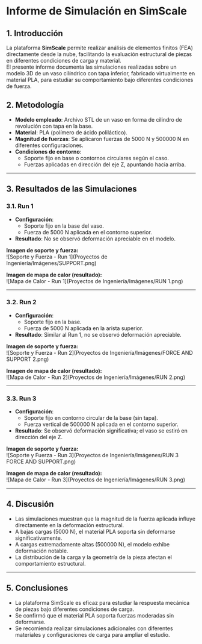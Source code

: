 # Informe de Simulación en SimScale

## 1. Introducción
La plataforma **SimScale** permite realizar análisis de elementos finitos (FEA) directamente desde la nube, facilitando la evaluación estructural de piezas en diferentes condiciones de carga y material.  
El presente informe documenta las simulaciones realizadas sobre un modelo 3D de un vaso cilíndrico con tapa inferior, fabricado virtualmente en material PLA, para estudiar su comportamiento bajo diferentes condiciones de fuerza.

## 2. Metodología
- **Modelo empleado**: Archivo STL de un vaso en forma de cilindro de revolución con tapa en la base.  
- **Material**: PLA (polímero de ácido poliláctico).  
- **Magnitud de fuerzas**: Se aplicaron fuerzas de 5000 N y 500000 N en diferentes configuraciones.  
- **Condiciones de contorno**:
  - Soporte fijo en base o contornos circulares según el caso.
  - Fuerzas aplicadas en dirección del eje Z, apuntando hacia arriba.

---

## 3. Resultados de las Simulaciones

### 3.1. Run 1
- **Configuración**:  
  - Soporte fijo en la base del vaso.  
  - Fuerza de 5000 N aplicada en el contorno superior.  
- **Resultado**: No se observó deformación apreciable en el modelo.  

**Imagen de soporte y fuerza:**  
![Soporte y Fuerza - Run 1](Proyectos de Ingeniería/Imágenes/SUPPORT.png)

**Imagen de mapa de calor (resultado):**  
![Mapa de Calor - Run 1](Proyectos de Ingeniería/Imágenes/RUN 1.png)

---

### 3.2. Run 2
- **Configuración**:  
  - Soporte fijo en la base.  
  - Fuerza de 5000 N aplicada en la arista superior.  
- **Resultado**: Similar al Run 1, no se observó deformación apreciable.

**Imagen de soporte y fuerza:**  
![Soporte y Fuerza - Run 2](Proyectos de Ingeniería/Imágenes/FORCE AND SUPPORT 2.png)

**Imagen de mapa de calor (resultado):**  
![Mapa de Calor - Run 2](Proyectos de Ingeniería/Imágenes/RUN 2.png)

---

### 3.3. Run 3
- **Configuración**:  
  - Soporte fijo en contorno circular de la base (sin tapa).  
  - Fuerza vertical de 500000 N aplicada en el contorno superior.  
- **Resultado**: Se observó deformación significativa; el vaso se estiró en dirección del eje Z.

**Imagen de soporte y fuerza:**  
![Soporte y Fuerza - Run 3](Proyectos de Ingeniería/Imágenes/RUN 3 FORCE AND SUPPORT.png)

**Imagen de mapa de calor (resultado):**  
![Mapa de Calor - Run 3](Proyectos de Ingeniería/Imágenes/RUN 3.png)

---

## 4. Discusión
- Las simulaciones muestran que la magnitud de la fuerza aplicada influye directamente en la deformación estructural.  
- A bajas cargas (5000 N), el material PLA soporta sin deformarse significativamente.  
- A cargas extremadamente altas (500000 N), el modelo exhibe deformación notable.  
- La distribución de la carga y la geometría de la pieza afectan el comportamiento estructural.

---

## 5. Conclusiones
- La plataforma SimScale es eficaz para estudiar la respuesta mecánica de piezas bajo diferentes condiciones de carga.  
- Se confirmó que el material PLA soporta fuerzas moderadas sin deformarse.  
- Se recomienda realizar simulaciones adicionales con diferentes materiales y configuraciones de carga para ampliar el estudio.
